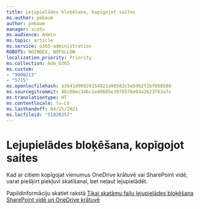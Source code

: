 ```yaml
---
title: Lejupielādes bloķēšana, kopīgojot saites
ms.author: pebaum
author: pebaum
manager: scotv
ms.audience: Admin
ms.topic: article
ms.service: o365-administration
ROBOTS: NOINDEX, NOFOLLOW
localization_priority: Priority
ms.collection: Adm_O365
ms.custom:
- "9000213"
- "5715"
ms.openlocfilehash: a3641d96029154921a98502c5eb9b2f2bf668588
ms.sourcegitcommit: 8bc60ec34bc1e40685e3976576e04a2623f63a7c
ms.translationtype: HT
ms.contentlocale: lv-LV
ms.lasthandoff: 04/15/2021
ms.locfileid: "51820257"
---
```

# <a name="block-download-on-sharing-links"></a>Lejupielādes bloķēšana, kopīgojot saites

Kad ar citiem kopīgojat vienumus OneDrive krātuvē vai SharePoint vidē, varat piešķirt piekļuvi skatīšanai, bet neļaut lejupielādēt.

Papildinformāciju skatiet rakstā [Tikai skatāmu failu lejupielādes bloķēšana SharePoint vidē un OneDrive krātuvē](https://support.microsoft.com/office/block-downloads-for-view-only-files-in-sharepoint-and-onedrive-6051184b-62ac-4149-b874-13dcd40ef91e)
